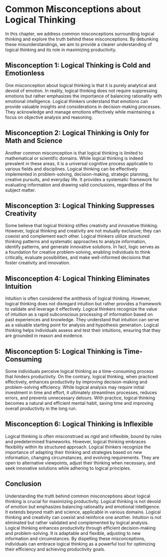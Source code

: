 Common Misconceptions about Logical Thinking
=======================================================

In this chapter, we address common misconceptions surrounding logical thinking and explore the truth behind these misconceptions. By debunking these misunderstandings, we aim to provide a clearer understanding of logical thinking and its role in maximizing productivity.

**Misconception 1: Logical Thinking is Cold and Emotionless**
-------------------------------------------------------------

One misconception about logical thinking is that it is purely analytical and devoid of emotion. In reality, logical thinking does not require suppressing emotions but rather emphasizes the importance of balancing rationality with emotional intelligence. Logical thinkers understand that emotions can provide valuable insights and considerations in decision-making processes. They acknowledge and manage emotions effectively while maintaining a focus on objective analysis and reasoning.

**Misconception 2: Logical Thinking is Only for Math and Science**
------------------------------------------------------------------

Another common misconception is that logical thinking is limited to mathematical or scientific domains. While logical thinking is indeed prevalent in these areas, it is a universal cognitive process applicable to various fields and disciplines. Logical thinking can be effectively implemented in problem-solving, decision-making, strategic planning, creative pursuits, and everyday life. It provides a systematic framework for evaluating information and drawing valid conclusions, regardless of the subject matter.

**Misconception 3: Logical Thinking Suppresses Creativity**
-----------------------------------------------------------

Some believe that logical thinking stifles creativity and innovative thinking. However, logical thinking and creativity are not mutually exclusive; they can coexist and complement each other. Logical thinkers utilize structured thinking patterns and systematic approaches to analyze information, identify patterns, and generate innovative solutions. In fact, logic serves as a foundation for creative problem-solving, enabling individuals to think critically, evaluate possibilities, and make well-informed decisions that foster creativity and innovation.

**Misconception 4: Logical Thinking Eliminates Intuition**
----------------------------------------------------------

Intuition is often considered the antithesis of logical thinking. However, logical thinking does not disregard intuition but rather provides a framework to validate and leverage it effectively. Logical thinkers recognize the value of intuition as a rapid subconscious processing of information based on past experiences and knowledge. They understand that intuition can serve as a valuable starting point for analysis and hypothesis generation. Logical thinking helps individuals assess and test their intuitions, ensuring that they are grounded in reason and evidence.

**Misconception 5: Logical Thinking is Time-Consuming**
-------------------------------------------------------

Some individuals perceive logical thinking as a time-consuming process that hinders productivity. On the contrary, logical thinking, when practiced effectively, enhances productivity by improving decision-making and problem-solving efficiency. While logical analysis may require initial investment in time and effort, it ultimately streamlines processes, reduces errors, and prevents unnecessary detours. With practice, logical thinking becomes a natural and efficient mental habit, saving time and improving overall productivity in the long run.

**Misconception 6: Logical Thinking is Inflexible**
---------------------------------------------------

Logical thinking is often misconstrued as rigid and inflexible, bound by rules and predetermined frameworks. However, logical thinking embraces flexibility within its structured approach. Logical thinkers recognize the importance of adapting their thinking and strategies based on new information, changing circumstances, and evolving requirements. They are open to alternative viewpoints, adjust their thinking when necessary, and seek innovative solutions while adhering to logical principles.

Conclusion
----------

Understanding the truth behind common misconceptions about logical thinking is crucial for maximizing productivity. Logical thinking is not devoid of emotion but emphasizes balancing rationality and emotional intelligence. It extends beyond math and science, applicable in various domains. Logical thinking and creativity can coexist and reinforce one another. Intuition is not eliminated but rather validated and complemented by logical analysis. Logical thinking enhances productivity through efficient decision-making and problem-solving. It is adaptable and flexible, adjusting to new information and circumstances. By dispelling these misconceptions, individuals can embrace logical thinking as a powerful tool for optimizing their efficiency and achieving productivity goals.
